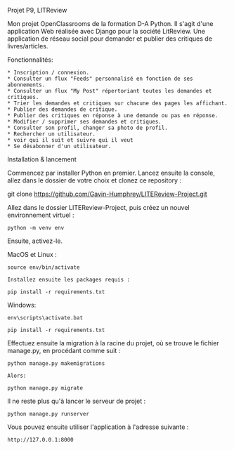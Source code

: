 Projet P9, LITReview

Mon projet OpenClassrooms de la formation D-A Python.
Il s'agit d'une application Web réalisée avec Django pour la société LitReview.
Une application de réseau social pour demander et publier des critiques de livres/articles.

Fonctionnalités:

    * Inscription / connexion.
    * Consulter un flux "Feeds" personnalisé en fonction de ses abonnements.
    * Consulter un flux "My Post" répertoriant toutes les demandes et critiques.
    * Trier les demandes et critiques sur chacune des pages les affichant.
    * Publier des demandes de critique.
    * Publier des critiques en réponse à une demande ou pas en réponse.
    * Modifier / supprimer ses demandes et critiques.
    * Consulter son profil, changer sa photo de profil.
    * Rechercher un utilisateur.
    * voir qui il suit et suivre qui il veut
    * Se désabonner d'un utilisateur.
    

Installation & lancement

Commencez par installer Python en premier.
Lancez ensuite la console, allez dans le dossier de votre choix et clonez ce repository :

git clone https://github.com/Gavin-Humphrey/LITEReview-Project.git

Allez dans le dossier LITEReview-Project, puis créez un nouvel environnement virtuel :

    python -m venv env

Ensuite, activez-le. 

MacOS et Linux :

    source env/bin/activate

    Installez ensuite les packages requis :

    pip install -r requirements.txt

Windows:

    env\scripts\activate.bat

    pip install -r requirements.txt

Effectuez ensuite la migration à la racine du projet, où se trouve le fichier manage.py, en procédant comme suit :

    python manage.py makemigrations

    Alors:

    python manage.py migrate

Il ne reste plus qu'à lancer le serveur de projet :

    python manage.py runserver

Vous pouvez ensuite utiliser l'application à l'adresse suivante :

    http://127.0.0.1:8000